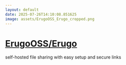 ```yaml
---
layout: default
date: 2025-07-26T14:10:08.851625
image: assets/ErugoOSS_Erugo_cropped.png
---
```


# [ErugoOSS/Erugo](https://github.com/ErugoOSS/Erugo)

self-hosted file sharing with easy setup and secure links

